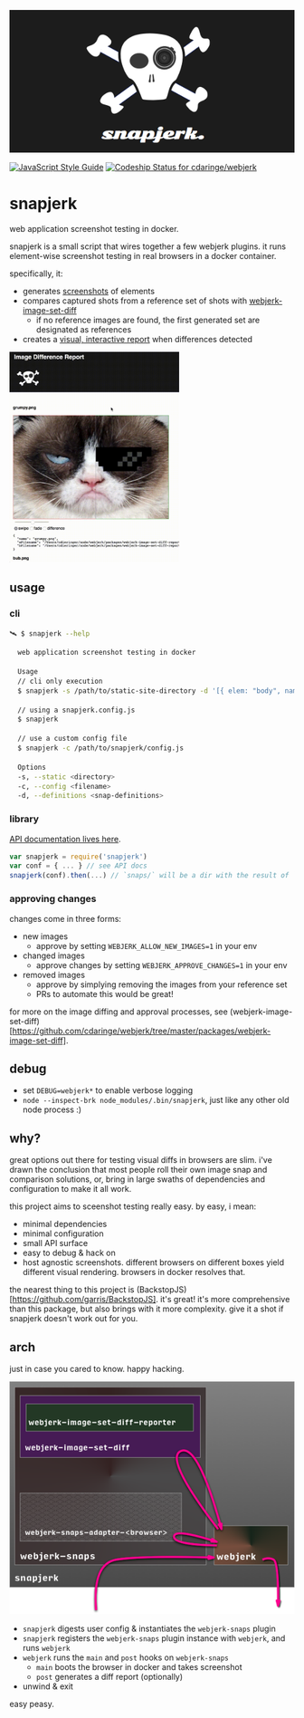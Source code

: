 <p align="center">
  <img src='https://raw.githubusercontent.com/cdaringe/webjerk/master/img/snapjerk_banner.png' alt='snapjerk-logo' />
</p>

[![JavaScript Style Guide](https://img.shields.io/badge/code_style-standard-brightgreen.svg)](https://standardjs.com) [ ![Codeship Status for cdaringe/webjerk](https://app.codeship.com/projects/c605af90-fd3d-0134-eab4-1aa2768960b8/status?branch=master)](https://app.codeship.com/projects/212005)

# snapjerk

web application screenshot testing in docker.

snapjerk is a small script that wires together a few webjerk plugins.  it runs element-wise screenshot testing in real browsers in a docker container.

specifically, it:

- generates [screenshots](https://github.com/cdaringe/webjerk/tree/master/packages/webjerk-snaps) of elements
- compares captured shots from a reference set of shots with [webjerk-image-set-diff](https://github.com/cdaringe/webjerk/tree/master/packages/webjerk-image-set-diff)
  - if no reference images are found, the first generated set are designated as references
- creates a [visual, interactive report](https://github.com/cdaringe/webjerk/tree/master/packages/webjerk-image-set-diff-reporter) when differences detected

<img width="300px" src="https://raw.githubusercontent.com/cdaringe/webjerk/master/img/diff-report-demo.mov.gif" />

## usage

### cli

```bash
🛰 $ snapjerk --help

  web application screenshot testing in docker

  Usage
  // cli only execution
  $ snapjerk -s /path/to/static-site-directory -d '[{ elem: "body", name: "body" }]' # json or js array

  // using a snapjerk.config.js
  $ snapjerk

  // use a custom config file
  $ snapjerk -c /path/to/snapjerk/config.js

  Options
  -s, --static <directory>
  -c, --config <filename>
  -d, --definitions <snap-definitions>
```

### library

[API documentation lives here](https://cdaringe.github.io/webjerk/snapjerk/index.html).

```js
var snapjerk = require('snapjerk')
var conf = { ... } // see API docs
snapjerk(conf).then(...) // `snaps/` will be a dir with the result of `webjerk-snaps` within!
```

### approving changes

changes come in three forms:

- new images
  - approve by setting `WEBJERK_ALLOW_NEW_IMAGES=1` in your env
- changed images
  - approve changes by setting `WEBJERK_APPROVE_CHANGES=1` in your env
- removed images
  - approve by simplying removing the images from your reference set
  - PRs to automate this would be great!

for more on the image diffing and approval processes, see (webjerk-image-set-diff)[https://github.com/cdaringe/webjerk/tree/master/packages/webjerk-image-set-diff].

## debug

- set `DEBUG=webjerk*` to enable verbose logging
- `node --inspect-brk node_modules/.bin/snapjerk`, just like any other old node process :)

## why?

great options out there for testing visual diffs in browsers are slim.  i've
drawn the conclusion that most people roll their own image snap and comparison
solutions, or, bring in large swaths of dependencies and configuration to make
it all work.

this project aims to sceenshot testing really easy.  by easy, i mean:

- minimal dependencies
- minimal configuration
- small API surface
- easy to debug & hack on
- host agnostic screenshots. different browsers on different boxes yield different visual rendering.  browsers in docker resolves that.

the nearest thing to this project is  (BackstopJS)[https://github.com/garris/BackstopJS].  it's great!  it's more comprehensive
than this package, but also brings with it more complexity.  give it a shot if
snapjerk doesn't work out for you.

## arch

just in case you cared to know.  happy hacking.

<img src='https://raw.githubusercontent.com/cdaringe/webjerk/master/img/arch.png' alt='snapjerk-arch' />

- `snapjerk` digests user config & instantiates the `webjerk-snaps` plugin
- `snapjerk` registers the `webjerk-snaps` plugin instance with `webjerk`, and runs `webjerk`
- `webjerk` runs the `main` and `post` hooks on `webjerk-snaps`
  - `main` boots the browser in docker and takes screenshot
  - `post` generates a diff report (optionally)
- unwind & exit

easy peasy.
